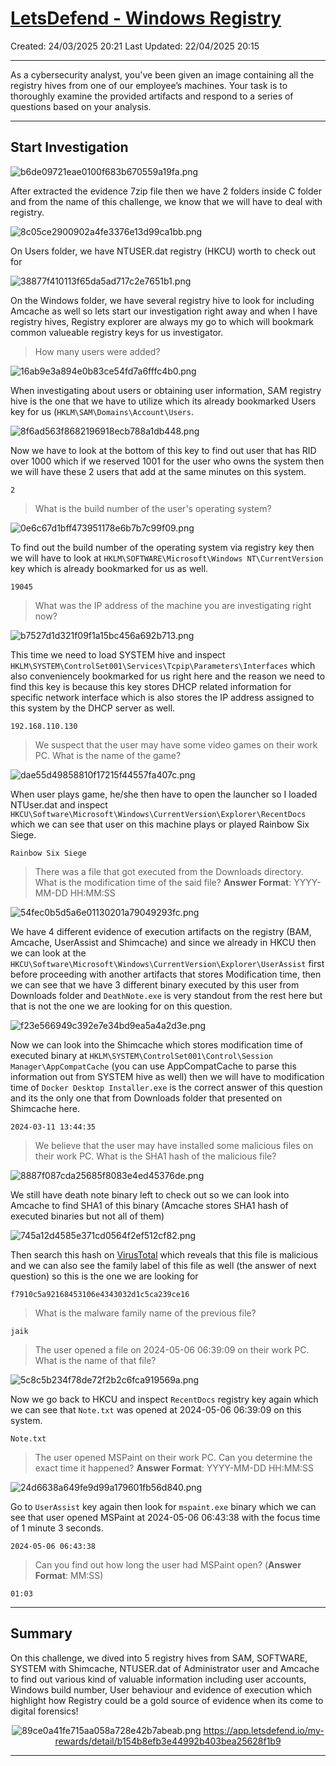 # [LetsDefend - Windows Registry](https://app.letsdefend.io/challenge/windows-registry)
Created: 24/03/2025 20:21
Last Updated: 22/04/2025 20:15
* * *
As a cybersecurity analyst, you've been given an image containing all the registry hives from one of our employee’s machines. Your task is to thoroughly examine the provided artifacts and respond to a series of questions based on your analysis.

* * *
## Start Investigation
![b6de09721eae0100f683b670559a19fa.png](/resources/b6de09721eae0100f683b670559a19fa.png)

After extracted the evidence 7zip file then we have 2 folders inside C folder and from the name of this challenge, we know that we will have to deal with registry.

![8c05ce2900902a4fe3376e13d99ca1bb.png](/resources/8c05ce2900902a4fe3376e13d99ca1bb.png)

On Users folder, we have NTUSER.dat registry (HKCU) worth to check out for

![38877f410113f65da5ad717c2e7651b1.png](/resources/38877f410113f65da5ad717c2e7651b1.png)

On the Windows folder, we have several registry hive to look for including Amcache as well so lets start our investigation right away and when I have registry hives, Registry explorer are always my go to which will bookmark common valueable registry keys for us investigator.

>How many users were added?

![16ab9e3a894e0b83ce54fd7a6fffc4b0.png](/resources/16ab9e3a894e0b83ce54fd7a6fffc4b0.png)

When investigating about users or obtaining user information, SAM registry hive is the one that we have to utilize which its already bookmarked Users key for us (`HKLM\SAM\Domains\Account\Users`.

![8f6ad563f8682196918ecb788a1db448.png](/resources/8f6ad563f8682196918ecb788a1db448.png)

Now we have to look at the bottom of this key to find out user that has RID over 1000 which if we reserved 1001 for the user who owns the system then we will have these 2 users that add at the same minutes on this system.

```
2
```

>What is the build number of the user's operating system?

![0e6c67d1bff473951178e6b7b7c99f09.png](/resources/0e6c67d1bff473951178e6b7b7c99f09.png)

To find out the build number of the operating system via registry key then we will have to look at `HKLM\SOFTWARE\Microsoft\Windows NT\CurrentVersion` key which is already bookmarked for us as well.

```
19045
```

>What was the IP address of the machine you are investigating right now?

![b7527d1d321f09f1a15bc456a692b713.png](/resources/b7527d1d321f09f1a15bc456a692b713.png)

This time we need to load SYSTEM hive and inspect `HKLM\SYSTEM\ControlSet001\Services\Tcpip\Parameters\Interfaces` which also conveniencely bookmarked for us right here and the reason we need to find this key is because this key stores DHCP related information for specific network interface which is also stores the IP address assigned to this system by the DHCP server as well.

```
192.168.110.130
```

>We suspect that the user may have some video games on their work PC. What is the name of the game?

![dae55d49858810f17215f44557fa407c.png](/resources/dae55d49858810f17215f44557fa407c.png)

When user plays game, he/she then have to open the launcher so I loaded NTUser.dat and inspect `HKCU\Software\Microsoft\Windows\CurrentVersion\Explorer\RecentDocs` which we can see that user on this machine plays or played Rainbow Six Siege.

```
Rainbow Six Siege
```

>There was a file that got executed from the Downloads directory. What is the modification time of the said file?
**Answer Format**: YYYY-MM-DD HH:MM:SS

![54fec0b5d5a6e01130201a79049293fc.png](/resources/54fec0b5d5a6e01130201a79049293fc.png)

We have 4 different evidence of execution artifacts on the registry (BAM, Amcache, UserAssist and Shimcache) and since we already in HKCU then we can look at the `HKCU\Software\Microsoft\Windows\CurrentVersion\Explorer\UserAssist` first before proceeding with another artifacts that stores Modification time, then we can see that we have 3 different binary executed by this user from Downloads folder and `DeathNote.exe` is very standout from the rest here but that is not the one we are looking for on this question.

![f23e566949c392e7e34bd9ea5a4a2d3e.png](/resources/f23e566949c392e7e34bd9ea5a4a2d3e.png)

Now we can look into the Shimcache which stores modification time of executed binary
at `HKLM\SYSTEM\ControlSet001\Control\Session Manager\AppCompatCache` (you can use AppCompatCache to parse this information out from SYSTEM hive as well) then we will have to modification time of `Docker Desktop Installer.exe` is the correct answer of this question and its the only one that from Downloads folder that presented on Shimcache here. 

```
2024-03-11 13:44:35
```

>We believe that the user may have installed some malicious files on their work PC. What is the SHA1 hash of the malicious file?

![8887f087cda25685f8083e4ed45376de.png](/resources/8887f087cda25685f8083e4ed45376de.png)

We still have death note binary left to check out so we can look into Amcache to find SHA1 of this binary (Amcache stores SHA1 hash of executed binaries but not all of them)

![745a12d4585e371cd0564f2ef512cf82.png](/resources/745a12d4585e371cd0564f2ef512cf82.png)

Then search this hash on [VirusTotal](https://www.virustotal.com/gui/file/1486c747b69c5bef4db22df9e508bdecffa85a2f79e97f88445494311f33555c) which reveals that this file is malicious and we can also see the family label of this file as well (the answer of next question) so this is the one we are looking for 

```
f7910c5a92168453106e4343032d1c5ca239ce16
```

>What is the malware family name of the previous file?
```
jaik
```

>The user opened a file on 2024-05-06 06:39:09 on their work PC. What is the name of that file?

![5c8c5b234f78de72f2b2c6fca919569a.png](/resources/5c8c5b234f78de72f2b2c6fca919569a.png)

Now we go back to HKCU and inspect `RecentDocs` registry key again which we can see that `Note.txt` was opened at 2024-05-06 06:39:09 on this system.

```
Note.txt
```

>The user opened MSPaint on their work PC. Can you determine the exact time it happened?
**Answer Format**: YYYY-MM-DD HH:MM:SS

![24d6638a649fe9d99a179601fb56d840.png](/resources/24d6638a649fe9d99a179601fb56d840.png)

Go to `UserAssist` key again then look for `mspaint.exe` binary which we can see that user opened MSPaint at 2024-05-06 06:43:38 with the focus time of 1 minute 3 seconds.

```
2024-05-06 06:43:38
```

>Can you find out how long the user had MSPaint open?
(**Answer Format**: MM:SS)
```
01:03
```

* * *
## Summary
On this challenge, we dived into 5 registry hives from SAM, SOFTWARE, SYSTEM with Shimcache, NTUSER.dat of Administrator user and Amcache to find out various kind of valuable information including user accounts, Windows build number, User behaviour and evidence of execution which highlight how Registry could be a gold source of evidence when its come to digital forensics!

<div align=center>

![89ce0a41fe715aa058a728e42b7abeab.png](/resources/89ce0a41fe715aa058a728e42b7abeab.png)
https://app.letsdefend.io/my-rewards/detail/b154b8efb3e44992b403bea25628f1b9
</div>

* * *
